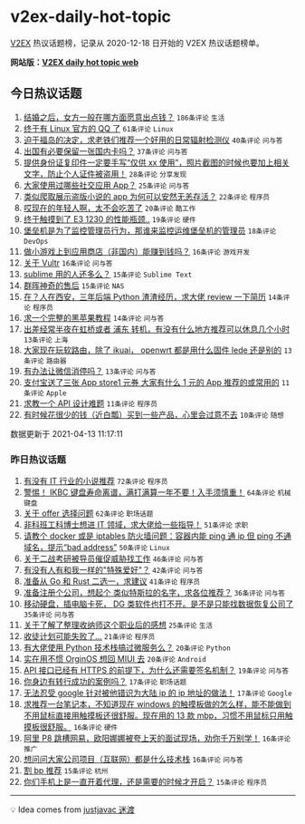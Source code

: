 # v2ex-daily-hot-topic

[V2EX](https://www.v2ex.com/) 热议话题榜，记录从 2020-12-18 日开始的 V2EX 热议话题榜单。

**网站版：[V2EX daily hot topic web](https://boojack.github.io/v2ex-daily-hot-topic-web/)**

## 今日热议话题

<!-- TODAY BEGIN -->

1. [结婚之后，女方一般在哪方面愿意出点钱？](https://www.v2ex.com/t/770300) `186条评论` `生活`
1. [终于有 Linux 官方的 QQ 了](https://www.v2ex.com/t/770249) `61条评论` `Linux`
1. [迫于福岛的决定，求老铁们推荐一个好用的日常辐射检测仪](https://www.v2ex.com/t/770282) `40条评论` `问与答`
1. [出国有必要保留一张国内卡吗？](https://www.v2ex.com/t/770241) `37条评论` `问与答`
1. [提供身份证复印件一定要手写“仅供 xx 使用”，照片截图的时候也要加上相关文字，防止个人证件被盗用！](https://www.v2ex.com/t/770358) `28条评论` `分享发现`
1. [大家使用过哪些社交应用 App？](https://www.v2ex.com/t/770240) `25条评论` `问与答`
1. [类似爬取展示盗版小说的 app 为何可以安然无恙存活？](https://www.v2ex.com/t/770278) `22条评论` `程序员`
1. [哎现在的年轻人啊，太不会吃苦了](https://www.v2ex.com/t/770253) `20条评论` `酷工作`
1. [终于触摸到了 E3 1230 的性能瓶颈..](https://www.v2ex.com/t/770272) `19条评论` `硬件`
1. [堡垒机是为了监控管理员行为，那谁来监控运维堡垒机的管理员](https://www.v2ex.com/t/770369) `18条评论` `DevOps`
1. [做小游戏上到应用商店（非国内）能赚到钱吗？](https://www.v2ex.com/t/770266) `16条评论` `游戏开发`
1. [关于 Vultr](https://www.v2ex.com/t/770252) `16条评论` `问与答`
1. [sublime 用的人还多么？](https://www.v2ex.com/t/770310) `15条评论` `Sublime Text`
1. [群晖神奇的售后](https://www.v2ex.com/t/770244) `15条评论` `NAS`
1. [在？人在西安，三年后端 Python 渣渣经历，求大佬 review 一下简历](https://www.v2ex.com/t/770341) `14条评论` `程序员`
1. [求一个完整的黑苹果教程](https://www.v2ex.com/t/770246) `14条评论` `问与答`
1. [出差经常半夜在虹桥或者 浦东 转机，有没有什么地方推荐可以休息几个小时](https://www.v2ex.com/t/770366) `13条评论` `上海`
1. [大家现在玩软路由，除了 ikuai， openwrt 都是用什么固件 lede 还是别的](https://www.v2ex.com/t/770287) `13条评论` `路由器`
1. [有办法让微信消停吗？](https://www.v2ex.com/t/770239) `13条评论` `问与答`
1. [支付宝送了三张 App store1 元券 大家有什么 1 元的 App 推荐的或常用的](https://www.v2ex.com/t/770335) `11条评论` `Apple`
1. [求教一个 API 设计难题](https://www.v2ex.com/t/770265) `11条评论` `程序员`
1. [有时候花很少的钱（近白瓢）买到一些产品，心里会过意不去](https://www.v2ex.com/t/770401) `10条评论` `随想`

数据更新于 2021-04-13 11:17:11

<!-- TODAY END -->

### 昨日热议话题

<!-- YESTERDAY BEGIN -->

1. [有没有 IT 行业的小说推荐](https://www.v2ex.com/t/770002) `72条评论` `程序员`
1. [警惕！ IKBC 键盘寿命离谱，满打满算一年不要！入手须慎重！](https://www.v2ex.com/t/770150) `64条评论` `机械键盘`
1. [关于 offer 选择问题](https://www.v2ex.com/t/769976) `62条评论` `职场话题`
1. [非科班工科博士想进 IT 领域，求大佬给一些指导！](https://www.v2ex.com/t/770020) `51条评论` `求职`
1. [请教个 docker 或是 iptables 防火墙问题：容器内能 ping 通 ip 但 ping 不通域名，提示“bad address”](https://www.v2ex.com/t/769968) `50条评论` `Linux`
1. [关于二战考研被导员催促威胁找工作](https://www.v2ex.com/t/770037) `46条评论` `问与答`
1. [有没有人有和我一样的"特殊爱好"？](https://www.v2ex.com/t/769965) `42条评论` `问与答`
1. [准备从 Go 和 Rust 二选一，求建议](https://www.v2ex.com/t/770162) `41条评论` `程序员`
1. [准备注册个公司，想起个 类似特斯拉的名字，求各位推荐？](https://www.v2ex.com/t/770214) `36条评论` `问与答`
1. [移动硬盘，插电脑卡死， DG 类软件也打不开。是不是只能找数据恢复公司了](https://www.v2ex.com/t/770023) `35条评论` `问与答`
1. [关于了解了整理收纳师这个职业后的感想](https://www.v2ex.com/t/770067) `25条评论` `生活`
1. [收徒计划可能失败了...](https://www.v2ex.com/t/770125) `21条评论` `程序员`
1. [有大佬使用 Python 技术栈搞过微服务么？](https://www.v2ex.com/t/770130) `20条评论` `Python`
1. [实在用不惯 OrginOS 想回 MIUI 去](https://www.v2ex.com/t/770113) `20条评论` `Android`
1. [API 接口已经有 HTTPS 的前提下，为什么还需要签名机制？](https://www.v2ex.com/t/770172) `19条评论` `问与答`
1. [你身边有转行成功的案例吗？](https://www.v2ex.com/t/770197) `17条评论` `职场话题`
1. [无法忍受 google 针对被他错识为大陆 ip 的 ip 地址的做法！](https://www.v2ex.com/t/770142) `17条评论` `Google`
1. [求推荐一台笔记本，不知道现在 windows 的触摸板做的怎么样，能不能做到不用鼠标直接用触摸板还很舒服。现在用的 13 款 mbp，习惯不用鼠标只用触摸板很舒服。](https://www.v2ex.com/t/770066) `16条评论` `硬件`
1. [阿里 P8 跳槽网易，欧阳娜娜被夸上天的面试现场，劝你千万别学！](https://www.v2ex.com/t/769977) `16条评论` `推广`
1. [想问问大家公司项目（互联网）都是什么技术栈](https://www.v2ex.com/t/769964) `16条评论` `问与答`
1. [割 bp 推荐](https://www.v2ex.com/t/770140) `15条评论` `杭州`
1. [你们手机上是一直开着代理，还是需要的时候才开启？](https://www.v2ex.com/t/769991) `15条评论` `程序员`

<!-- YESTERDAY END -->

---

💡 Idea comes from [justjavac 迷渡](https://github.com/justjavac/)
